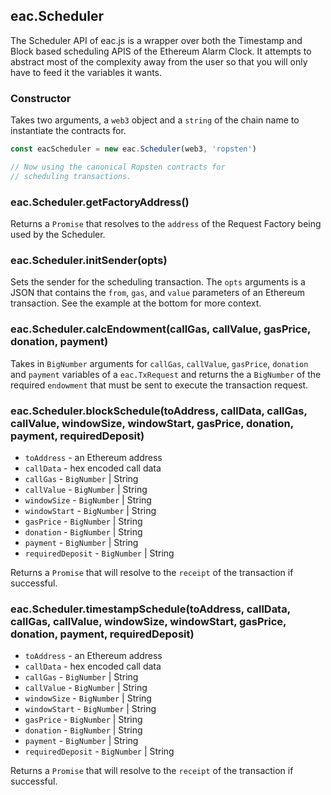 ## eac.Scheduler

The Scheduler API of eac.js is a wrapper over both the Timestamp and 
Block based scheduling APIS of the Ethereum Alarm Clock. It 
attempts to abstract most of the complexity away from the user
so that you will only have to feed it the variables it wants.

### Constructor

Takes two arguments, a `web3` object and a `string` of the chain name
to instantiate the contracts for.

```javascript
const eacScheduler = new eac.Scheduler(web3, 'ropsten')

// Now using the canonical Ropsten contracts for 
// scheduling transactions.
```

### eac.Scheduler.getFactoryAddress()

Returns a `Promise` that resolves to the `address` of the 
Request Factory being used by the Scheduler.

### eac.Scheduler.initSender(opts)

Sets the sender for the scheduling transaction. The `opts` arguments is 
a JSON that contains the `from`, `gas`, and `value` parameters of an 
Ethereum transaction. See the example at the bottom for more context.

### eac.Scheduler.calcEndowment(callGas, callValue, gasPrice, donation, payment)

Takes in `BigNumber` arguments for `callGas`, `callValue`, `gasPrice`, `donation` and
`payment` variables of a `eac.TxRequest` and returns the a `BigNumber` of the required
`endowment` that must be sent to execute the transaction request.

### eac.Scheduler.blockSchedule(toAddress, callData, callGas, callValue, windowSize, windowStart, gasPrice, donation, payment, requiredDeposit)

 - `toAddress`     - an Ethereum address
 - `callData`      - hex encoded call data
 - `callGas` - `BigNumber` | String
 - `callValue` - `BigNumber` | String
 - `windowSize` - `BigNumber` | String
 - `windowStart` - `BigNumber` | String
 - `gasPrice` - `BigNumber` | String
 - `donation` - `BigNumber` | String
 - `payment` - `BigNumber` | String
 - `requiredDeposit` - `BigNumber` | String

Returns a `Promise` that will resolve to the `receipt` of the transaction if successful.

### eac.Scheduler.timestampSchedule(toAddress, callData, callGas, callValue, windowSize, windowStart, gasPrice, donation, payment, requiredDeposit)

 - `toAddress`     - an Ethereum address
 - `callData`      - hex encoded call data
 - `callGas` - `BigNumber` | String
 - `callValue` - `BigNumber` | String
 - `windowSize` - `BigNumber` | String
 - `windowStart` - `BigNumber` | String
 - `gasPrice` - `BigNumber` | String
 - `donation` - `BigNumber` | String
 - `payment` - `BigNumber` | String
 - `requiredDeposit` - `BigNumber` | String

Returns a `Promise` that will resolve to the `receipt` of the transaction if successful.